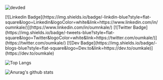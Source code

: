 <!--
**oumkale/oumkale** is a ✨ _special_ ✨ repository because its `README.md` (this file) appears on your GitHub profile.

Here are some ideas to get you started:

- 🔭 I’m currently working on ...

- 🌱 I’m currently learning ...
- 👯 I’m looking to collaborate on ...
- 🤔 I’m looking for help with ...
- 💬 Ask me about ...
- 📫 How to reach me: ...
- 😄 Pronouns: ...
- ⚡ Fun fact: ...
-->
<p align="left"> <img src="https://komarev.com/ghpvc/?username=oumkale" alt="devded" /> </p>
[![Linkedin Badge](https://img.shields.io/badge/-linkdin-blue?style=flat-square&logo=Linkedin&logoColor=white&link=https://www.linkedin.com/in/oumnkale/)](https://www.linkedin.com/in/oumnkale/) [![Twitter Badge](https://img.shields.io/badge/-tweets-blue?style=flat-square&logo=Twitter&logoColor=white&link=https://twitter.com/oumkale/)](https://twitter.com/oumkale/) [![Dev Badge](https://img.shields.io/badge/-blogs-blue?style=flat-square&logo=Dev.to&link=https://dev.to/oumkale)](https://dev.to/oumkale)

![Top Langs](https://github-readme-stats.vercel.app/api/top-langs/?username=oumkale&theme=material-palenight)

![Anurag's github stats](https://github-readme-stats.vercel.app/api?username=oumkale&show_icons=true&theme=gotham&count_private=true&include_all_commits=true)
